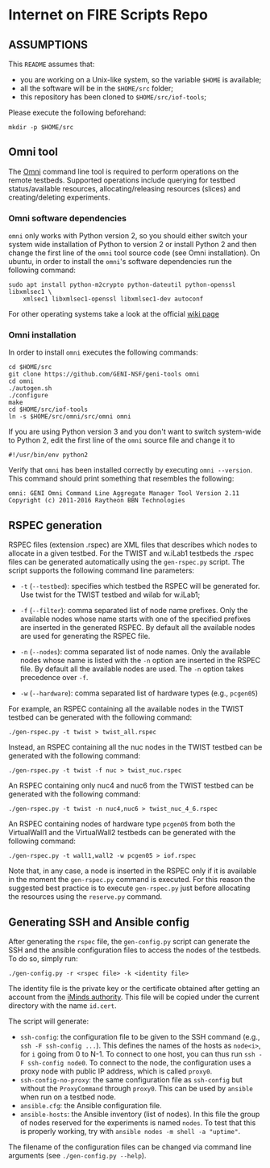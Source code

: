 Internet on FIRE Scripts Repo
===

## ASSUMPTIONS

This `README` assumes that:
* you are working on a Unix-like system, so the variable `$HOME` is available;
* all the software will be in the `$HOME/src` folder;
* this repository has been cloned to `$HOME/src/iof-tools`;

Please execute the following beforehand:
```
mkdir -p $HOME/src
```

## Omni tool

The [Omni](https://github.com/GENI-NSF/geni-tools/wiki/Omni) command line tool is
required to perform operations on the remote testbeds. Supported operations
include querying for testbed status/available resources, allocating/releasing
resources (slices) and creating/deleting experiments.

### Omni software dependencies

`omni` only works with Python version 2, so you should either switch your system
wide installation of Python to version 2 or install Python 2 and then change the
first line of the `omni` tool source code (see Omni installation).
On ubuntu, in order to install the `omni`'s software dependencies run the
following command:

```
sudo apt install python-m2crypto python-dateutil python-openssl libxmlsec1 \
    xmlsec1 libxmlsec1-openssl libxmlsec1-dev autoconf
```

For other operating systems take a look at the official [wiki
page](https://github.com/GENI-NSF/geni-tools/wiki/QuickStart#debian--ubuntu)

### Omni installation

In order to install `omni` executes the following commands:

```
cd $HOME/src
git clone https://github.com/GENI-NSF/geni-tools omni
cd omni
./autogen.sh
./configure
make
cd $HOME/src/iof-tools
ln -s $HOME/src/omni/src/omni omni
```

If you are using Python version 3 and you don't want to switch system-wide to
Python 2, edit the first line of the `omni` source file and change it to
```
#!/usr/bin/env python2
```

Verify that `omni` has been installed correctly by executing `omni --version`.
This command should print something that resembles the following:

```
omni: GENI Omni Command Line Aggregate Manager Tool Version 2.11
Copyright (c) 2011-2016 Raytheon BBN Technologies
```

## RSPEC generation

RSPEC files (extension .rspec) are XML files that describes which nodes to
allocate in a given testbed. For the TWIST and w.iLab1 testbeds the .rspec files
can be generated automatically using the `gen-rspec.py` script. The script
supports the following command line parameters:

* `-t` (`--testbed`): specifies which testbed the RSPEC will be generated for.
  Use twist for the TWIST testbed and wilab for w.iLab1;

* `-f` (`--filter`): comma separated list of node name prefixes. Only the
  available nodes whose name starts with one of the specified prefixes are
  inserted in the generated RSPEC. By default all the available nodes are used for
  generating the RSPEC file.

* `-n` (`--nodes`): comma separated list of node names. Only the available nodes
  whose name is listed with the `-n` option are inserted in the RSPEC file. By
  default all the available nodes are used. The `-n` option takes precedence over
  `-f`.

* `-w` (`--hardware`): comma separated list of hardware types (e.g., `pcgen05`)

For example, an RSPEC containing all the available nodes in the TWIST testbed
can be generated with the following command:

```
./gen-rspec.py -t twist > twist_all.rspec
```

Instead, an RSPEC containing all the nuc nodes in the TWIST testbed can be
generated with the following command:

```
./gen-rspec.py -t twist -f nuc > twist_nuc.rspec
```

An RSPEC containing only nuc4 and nuc6 from the TWIST testbed can be
generated with the following command:

```
./gen-rspec.py -t twist -n nuc4,nuc6 > twist_nuc_4_6.rspec
```

An RSPEC containing nodes of hardware type `pcgen05` from both the
VirtualWall1 and the VirtualWall2 testbeds can be generated with the following
command:

```
./gen-rspec.py -t wall1,wall2 -w pcgen05 > iof.rspec
```

Note that, in any case, a node is inserted in the RSPEC only if it is available
in the moment the `gen-rspec.py` command is executed. For this reason the
suggested best practice is to execute `gen-rspec.py` just before allocating the
resources using the `reserve.py` command.

## Generating SSH and Ansible config

After generating the `rspec` file, the `gen-config.py` script can generate
the SSH and the ansible configuration files to access the nodes of the
testbeds. To do so, simply run:

```
./gen-config.py -r <rspec file> -k <identity file>
```

The identity file is the private key or the certificate obtained after getting
an account from the [iMinds authority](https://authority.ilabt.iminds.be/).
This file will be copied under the current directory with the name `id.cert`.

The script will generate:
* `ssh-config`: the configuration file to be given to the SSH command (e.g.,
  `ssh -F ssh-config ...`). This defines the names of the hosts as `node<i>`,
  for `i` going from 0 to N-1. To connect to one host, you can thus run
  `ssh -F ssh-config node0`. To connect to the node, the configuration uses a
  proxy node with public IP address, which is called `proxy0`.
* `ssh-config-no-proxy`: the same configuration file as `ssh-config` but
  without the `ProxyCommand` through `proxy0`. This can be used by `ansible`
  when run on a testbed node.
* `ansible.cfg`: the Ansible configuration file.
* `ansible-hosts`: the Ansible inventory (list of nodes). In this file the
  group of nodes reserved for the experiments is named `nodes`. To test that
  this is properly working, try with `ansible nodes -m shell -a "uptime"`.

The filename of the configuration files can be changed via command line
arguments (see `./gen-config.py --help`).
